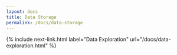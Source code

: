 ```yaml
---
layout: docs
title: Data Storage
permalink: /docs/data-storage
---
```



{% include next-link.html label="Data Exploration" url="/docs/data-exploration.html" %}
